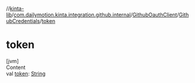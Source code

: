//[kinta-lib](../../../../index.md)/[com.dailymotion.kinta.integration.github.internal](../../index.md)/[GithubOauthClient](../index.md)/[GithubCredentials](index.md)/[token](token.md)



# token  
[jvm]  
Content  
val [token](token.md): [String](https://kotlinlang.org/api/latest/jvm/stdlib/kotlin/-string/index.html)  



